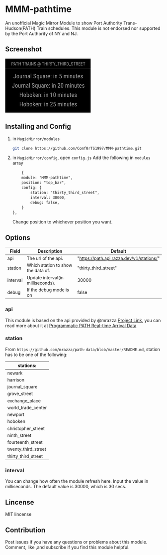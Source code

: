 # MMM-pathtime
An unofficial Magic Mirror Module to show Port Authority Trans-Hudson(PATH) Train schedules.
This module is not endorsed nor supported by the Port Authority of NY and NJ.

## Screenshot
<img src="img/screen_shot.png">

## Installing and Config
1. in `MagicMirror/modules` 
    ```sh
    git clone https://github.com/Comf0rTS1997/MMM-pathtime.git
    ```
2. in `MagicMirror/config`, open `config.js` Add the following in `modules` array
    ```
        {
		module: "MMM-pathtime",
		position: "top_bar",
		config: {
			station: "thirty_third_street",
			interval: 30000,
			debug: false,
		}
	},
    ```
    Change position to whichever position you want.

## Options
| Field      | Description                                                                | Default                                     |
| ---------- | -------------------------------------------------------------------------- | ------------------------------------------- |
| api        | The url of the api.                                                        | "https://path.api.razza.dev/v1/stations/"   |
| station    | Which station to show the data of.                                         | "thirty_third_street"                       |
| interval   | Update interval(in milliseconds).                                          | 30000                                       |
| debug      | If the debug mode is on                                                    | false                                       |

### api
This module is based on the api provided by @mrazza [Project Link](https://github.com/mrazza/path-data), you can read more about it at [Programmatic PATH Real-time Arrival Data](https://medium.com/@mrazza/programmatic-path-real-time-arrival-data-5d0884ae1ad6#ab14)

### station
From `https://github.com/mrazza/path-data/blob/master/README.md`, station has to be one of the following:

| stations:           |
| ------------------- |
| newark              |
| harrison            |
| journal_square      |
| grove_street        |
| exchange_place      |
| world_trade_center  |
| newport             |
| hoboken             |
| christopher_street  |
| ninth_street        |
| fourteenth_street   |
| twenty_third_street |
| thirty_third_street |

### interval
You can change how often the module refresh here. Input the value in milliseconds. The default value is 30000, which is 30 secs.

## Lincense
MIT lincense

## Contribution
Post issues if you have any questions or problems about this module.
Comment, like ,and subscribe if you find this module helpful.

